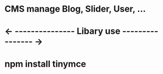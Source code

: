 # CMS manage Blog, Slider, User, ...





# <- --------------- Libary use ---------------- ->
# npm install tinymce
